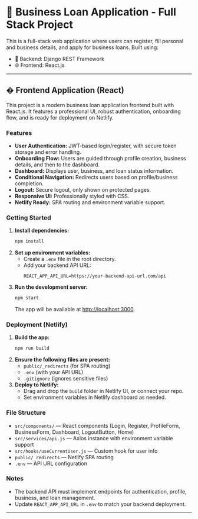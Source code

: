 # 💼 Business Loan Application - Full Stack Project

This is a full-stack web application where users can register, fill personal and business details, and apply for business loans. Built using:

- 🔧 Backend: Django REST Framework 
- 🌐 Frontend: React.js

---


## �️ Frontend Application (React)

This project is a modern business loan application frontend built with React.js. It features a professional UI, robust authentication, onboarding flow, and is ready for deployment on Netlify.

### Features
- **User Authentication:** JWT-based login/register, with secure token storage and error handling.
- **Onboarding Flow:** Users are guided through profile creation, business details, and then to the dashboard.
- **Dashboard:** Displays user, business, and loan status information.
- **Conditional Navigation:** Redirects users based on profile/business completion.
- **Logout:** Secure logout, only shown on protected pages.
- **Responsive UI:** Professionally styled with CSS.
- **Netlify Ready:** SPA routing and environment variable support.

### Getting Started
1. **Install dependencies:**
	```bash
	npm install
	```
2. **Set up environment variables:**
	- Create a `.env` file in the root directory.
	- Add your backend API URL:
	  ```env
	  REACT_APP_API_URL=https://your-backend-api-url.com/api
	  ```
3. **Run the development server:**
	```bash
	npm start
	```
	The app will be available at [http://localhost:3000](http://localhost:3000).

### Deployment (Netlify)
1. **Build the app:**
	```bash
	npm run build
	```
2. **Ensure the following files are present:**
	- `public/_redirects` (for SPA routing)
	- `.env` (with your API URL)
	- `.gitignore` (ignores sensitive files)
3. **Deploy to Netlify:**
	- Drag and drop the `build` folder in Netlify UI, or connect your repo.
	- Set environment variables in Netlify dashboard as needed.

### File Structure
- `src/components/` — React components (Login, Register, ProfileForm, BusinessForm, Dashboard, LogoutButton, Home)
- `src/services/api.js` — Axios instance with environment variable support
- `src/hooks/useCurrentUser.js` — Custom hook for user info
- `public/_redirects` — Netlify SPA routing
- `.env` — API URL configuration

### Notes
- The backend API must implement endpoints for authentication, profile, business, and loan management.
- Update `REACT_APP_API_URL` in `.env` to match your backend deployment.

---


